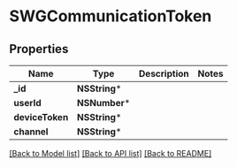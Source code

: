 # SWGCommunicationToken

## Properties
Name | Type | Description | Notes
------------ | ------------- | ------------- | -------------
**_id** | **NSString*** |  | 
**userId** | **NSNumber*** |  | 
**deviceToken** | **NSString*** |  | 
**channel** | **NSString*** |  | 

[[Back to Model list]](../README.md#documentation-for-models) [[Back to API list]](../README.md#documentation-for-api-endpoints) [[Back to README]](../README.md)


